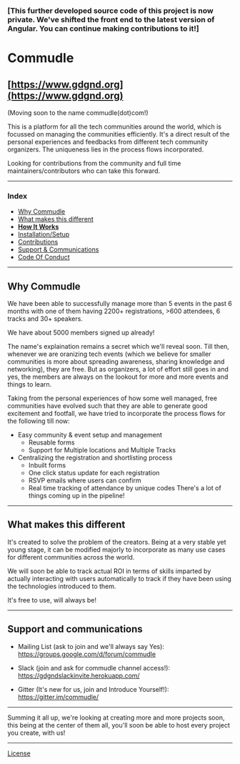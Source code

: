 ### [This further developed source code of this project is now private. We've shifted the front end to the latest version of Angular. You can continue making contributions to it!]

# Commudle

## [https://www.gdgnd.org](https://www.gdgnd.org)

(Moving soon to the name commudle(dot)com!)

This is a platform for all the tech communities around the world, which is focussed on managing the communities efficiently. It's a direct result of the personal experiences and feedbacks from different tech community organizers. The uniqueness lies in the process flows incorporated.

Looking for contributions from the community and full time maintainers/contributors who can take this forward.

---

### Index
- [Why Commudle](#why-commudle)
- [What makes this different](#what-makes-this-different)
- **[How It Works](how-it-works.md)**
- [Installation/Setup](project-setup.md)
- [Contributions](contributions.md)
- [Support & Communications](#support-and-communications)
- [Code Of Conduct](code-of-conduct.md)


---

## Why Commudle
 We have been able to successfully manage more than 5 events in the past 6 months with one of them having 2200+ registrations, >600 attendees, 6 tracks and 30+ speakers.

 We have about 5000 members signed up already!
 
 The name's explaination remains a secret which we'll reveal soon. Till then, whenever we are oranizing tech events (which we believe for smaller communities is more about spreading awareness, sharing knowledge and networking), they are free. But as organizers, a lot of effort still goes in and yes, the members are always on the lookout for more and more events and things to learn.

Taking from the personal experiences of how some well managed, free communities have evolved such that they are able to generate good excitement and footfall, we have tried to incorporate the process flows for the following till now:
- Easy community & event setup and management
  - Reusable forms
  - Support for Multiple locations and Multiple Tracks
- Centralizing the registration and shortlisting process
  - Inbuilt forms
  - One click status update for each registration
  - RSVP emails where users can confirm
  - Real time tracking of attendance by unique codes
There's a lot of things coming up in the pipeline!

---


## What makes this different
It's created to solve the problem of the creators. Being at a very stable yet young stage, it can be modified majorly to incorporate as many use cases for different communities across the world.

We will soon be able to track actual ROI in terms of skills imparted by actually interacting with users automatically to track if they have been using the technologies introduced to them.

It's free to use, will always be!

---

## Support and communications
- Mailing List (ask to join and we'll always say Yes): https://groups.google.com/d/forum/commudle

- Slack (join and ask for commudle channel access!): https://gdgndslackinvite.herokuapp.com/
- Gitter (It's new for us, join and Introduce Yourself!): https://gitter.im/commudle/


---

Summing it all up, we're looking at creating more and more projects soon, this being at the center of them all, you'll soon be able to host every project you create, with us!

---

[License](project-setup.md)



